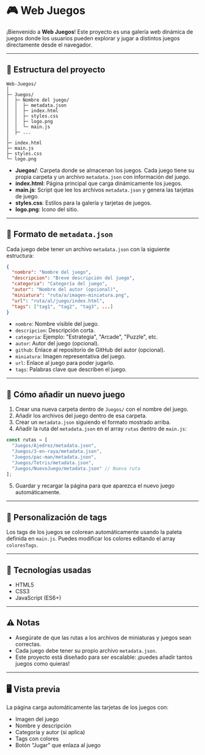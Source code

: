 # 🎮 Web Juegos

¡Bienvenido a **Web Juegos**! Este proyecto es una galería web dinámica de juegos donde los usuarios pueden explorar y jugar a distintos juegos directamente desde el navegador.  

---

## 📂 Estructura del proyecto

```
Web-Juegos/
│
├─ Juegos/
│  ├─ Nombre del juego/
│  │  ├─ metadata.json
│  │  ├─ index.html 
│  │  ├─ styles.css 
│  │  ├─ logo.png
│  │  └─ main.js
│  ├─ ...
│
├─ index.html
├─ main.js
├─ styles.css
└─ logo.png
```

- **Juegos/**: Carpeta donde se almacenan los juegos. Cada juego tiene su propia carpeta y un archivo `metadata.json` con información del juego.
- **index.html**: Página principal que carga dinámicamente los juegos.
- **main.js**: Script que lee los archivos `metadata.json` y genera las tarjetas de juego.
- **styles.css**: Estilos para la galería y tarjetas de juegos.
- **logo.png**: Icono del sitio.

---

## 📝 Formato de `metadata.json`

Cada juego debe tener un archivo `metadata.json` con la siguiente estructura:

```json
{
  "nombre": "Nombre del juego",
  "descripcion": "Breve descripción del juego",
  "categoria": "Categoría del juego",
  "autor": "Nombre del autor (opcional)",
  "miniatura": "ruta/a/imagen-miniatura.png",
  "url": "ruta/al/juego/index.html",
  "tags": ["tag1", "tag2", "tag3", ...]
}
```

- `nombre`: Nombre visible del juego.
- `descripcion`: Descripción corta.
- `categoria`: Ejemplo: "Estrategia", "Arcade", "Puzzle", etc.
- `autor`: Autor del juego (opcional).
- `github`: Enlace al repositorio de GitHub del autor (opcional).
- `miniatura`: Imagen representativa del juego.
- `url`: Enlace al juego para poder jugarlo.
- `tags`: Palabras clave que describen el juego.

---

## 🚀 Cómo añadir un nuevo juego

1. Crear una nueva carpeta dentro de `Juegos/` con el nombre del juego.
2. Añadir los archivos del juego dentro de esa carpeta.
3. Crear un `metadata.json` siguiendo el formato mostrado arriba.
4. Añadir la ruta del `metadata.json` en el array `rutas` dentro de `main.js`:

```javascript
const rutas = [
  "Juegos/Ajedrez/metadata.json",
  "Juegos/3-en-raya/metadata.json",
  "Juegos/pac-man/metadata.json",
  "Juegos/Tetris/metadata.json",
  "Juegos/NuevoJuego/metadata.json" // Nueva ruta
];
```

5. Guardar y recargar la página para que aparezca el nuevo juego automáticamente.

---

## 🎨 Personalización de tags

Los tags de los juegos se colorean automáticamente usando la paleta definida en `main.js`. Puedes modificar los colores editando el array `coloresTags`.

---

## 📌 Tecnologías usadas

- HTML5
- CSS3
- JavaScript (ES6+)

---

## ⚠️ Notas

- Asegúrate de que las rutas a los archivos de miniaturas y juegos sean correctas.
- Cada juego debe tener su propio archivo `metadata.json`.
- Este proyecto está diseñado para ser escalable: ¡puedes añadir tantos juegos como quieras!

---

## 🖥️ Vista previa

La página carga automáticamente las tarjetas de los juegos con:

- Imagen del juego
- Nombre y descripción
- Categoría y autor (si aplica)
- Tags con colores
- Botón “Jugar” que enlaza al juego
